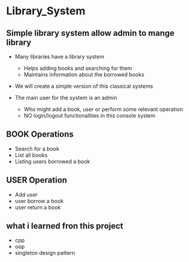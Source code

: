 # Library_System
## Simple library system allow admin to mange library

- Many libraries have a library system
  - Helps adding books and searching for them
  - Maintains information about the borrowed books

- We will create a simple version of this classical systems

- The main user for the system is an admin
  - Who might add a book, user or perform some relevant operation
  - NO login/logout functionalities in this console system
 
## BOOK Operations
- Search for a book
- List all books
- Listing users borrowed a book

## USER Operation
- Add user
- user borrow a book
- user return a book


## what i learned fron this project
- cpp
- oop
- singleton design pattern
